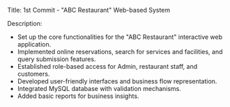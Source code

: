 Title: 1st Commit - "ABC Restaurant" Web-based System

Description:
- Set up the core functionalities for the "ABC Restaurant" interactive web application.
- Implemented online reservations, search for services and facilities, and query submission features.
- Established role-based access for Admin, restaurant staff, and customers.
- Developed user-friendly interfaces and business flow representation.
- Integrated MySQL database with validation mechanisms.
- Added basic reports for business insights.

